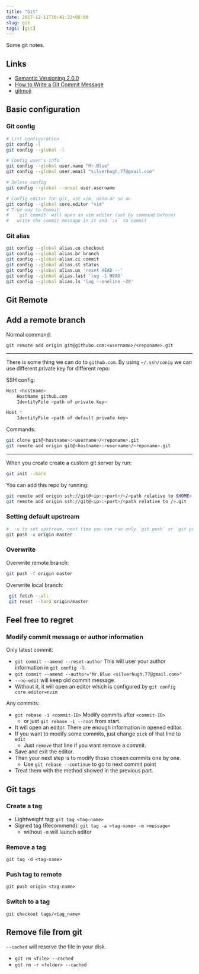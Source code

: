 ```yaml
---
title: "Git"
date: 2017-12-11T10:41:22+08:00
slug: git
tags: [git]
---
```


Some git notes.

## Links

- [Semantic Versioning 2.0.0](https://semver.org/)
- [How to Write a Git Commit Message](https://chris.beams.io/posts/git-commit/)
- [gitmoji](https://gitmoji.carloscuesta.me/)


## Basic configuration

### Git config

``` sh
# List configuration
git config -l
git config --global -l

# Config user's info
git config --global user.name "Mr.Blue"
git config --global user.email "silverhugh.77@gmail.com"

# Delete config
git config --global --unset user.username

# Config editor for git, use vim, nano or so on
git config --global core.editor "vim"
# True way to Commit
#   `git commit` will open an vim editor (set by command before)
#   write the commit message in it and `:x` to commit
```

<!--more-->


### Git alias

``` sh
git config --global alias.co checkout
git config --global alias.br branch
git config --global alias.ci commit
git config --global alias.st status
git config --global alias.us 'reset HEAD --'
git config --global alias.last 'log -1 HEAD'
git config --global alias.ls 'log --oneline -20'
```

## Git Remote

## Add a remote branch

Normal command:

```
git remote add origin git@githubo.com:<username>/<reponame>.git
```
---

There is some thing we can do to `github.com`.
By using `~/.ssh/conig` we can use different private key for different repo:

SSH config:

``` sh
Host <hostname>
    HostName github.com
    IdentityFile <path of private key>

Host *
    IdentityFile <path of default private key>
```

Commands:

``` sh
git clone git@<hostname>:<username>/<reponame>.git
git remote add origin git@<hostname>:<username>/<reponame>.git
```

---

When you create create a custom git server by run:

``` sh
git init --bare
```

You can add this repo by running:

``` sh
git remote add origin ssh://git@<ip>:<port>/~/<path relative to $HOME>.git
git remote add origin ssh://git@<ip>:<port>/<path relative to />.git
```

### Setting default upstream

``` sh
#  -u to set upstream, next time you can run only `git push` or `git pull`
git push -u origin master
```

### Overwrite

Overwrite remote branch:

``` sh
git push -f origin master
```

Overwrite local branch:

``` sh
 git fetch --all
 git reset --hard origin/master
```

## Feel free to regret

### Modify commit message or author information

Only latest commit:

- `git commit --amend --reset-author` This will user your author information in `git config -l`.
- `git commit --amend --author="Mr.Blue <silverhugh.77@gmail.com>"`
- `--no-edit` will keep old commit message.
- Without it, it will open an editor which is configured by `git config core.editor=nvim`

Any commits:

- `git rebase -i <commit-ID>` Modify commits after `<commit-ID>`
  - or just `git rebase -i --root` from start.
- It will open an editor. There are enough information in opened editor.
- If you want to modify some commits, just change `pick` of that line to `edit`
  - Just `remove` that line if you want remove a commit.
- Save and exit the editor.
- Then your next step is to modify those chosen commits one by one.
    - Use `git rebase --continue` to go to next commit point
- Treat them with the method showed in the previous part.

## Git tags

### Create a tag

- Lightweight tag: `git tag <tag-name>`
- Signed tag (Recommend): `git tag -a <tag-name> -m <message>`
  - without `-m` will launch editor

### Remove a tag

`git tag -d <tag-name>`

### Push tag to remote

`git push origin <tag-name>`

### Switch to a tag

`git checkout tags/<tag_name>`

## Remove file from git

`--cached` will reserve the file in your disk.

- `git rm <file> --cached`
- `git rm -r <folder> --cached`
